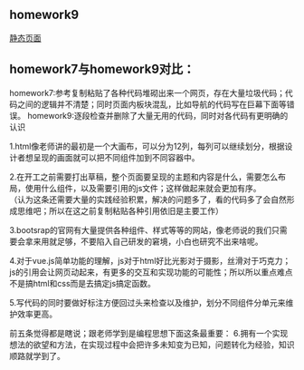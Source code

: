 ## homework9

[静态页面](https://babysodme.github.io/homework_lesson7/)

## homework7与homework9对比：

homework7:参考复制粘贴了各种代码堆砌出来一个网页，存在大量垃圾代码；代码之间的逻辑并不清楚；同时页面内板块混乱，比如导航的代码写在巨幕下面等错误。
homework9:逐段检查并删除了大量无用的代码，同时对各代码有更明确的认识   


1.html像老师讲的最初是一个大画布，可以分为12列，每列可以继续划分，根据设计者想呈现的画面就可以把不同组件加到不同容器中。    


2.在开工之前需要打出草稿，整个页面要呈现的主题和内容是什么，需要怎么布局，使用什么组件，以及需要引用的js文件；这样做起来就会更加有序。    
（认为这条还需要大量的实践经验积累，解决的问题多了，看的代码多了会自然形成思维吧；所以在这之前复制粘贴各种引用依旧是主要工作）     

  
3.bootsrap的官网有大量提供各种组件、样式等等的网站，像老师说的我们只需要会拿来用就足够，不要陷入自己研发的窘境，小白也研究不出来啥呢。    


4.对于vue.js简单功能的理解，js对于html好比光影对于摄影，丝滑对于巧克力；js的引用会让网页动起来，有更多的交互和实现功能的可能性；所以所以重点难点不是搞html和css而是去搞定js搞定函数。    


5.写代码的同时要做好标注方便回过头来检查以及维护，划分不同组件分单元来维护效率更高。    
   
   
前五条觉得都是瞎说；跟老师学到是编程思想下面这条最重要：
6.拥有一个实现想法的欲望和方法，在实现过程中会把许多未知变为已知，问题转化为经验，知识顺路就学到了。


